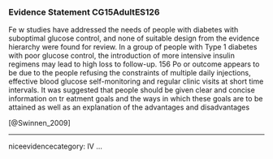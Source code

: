 ### Evidence Statement CG15AdultES126
Fe w studies have addressed the needs of people with diabetes with suboptimal glucose control, and none of suitable design from the evidence hierarchy were found for review. In a group of people with Type 1 diabetes with poor glucose control, the introduction of more intensive insulin regimens may lead to high loss to follow-up. 156 Po or outcome appears to be due to the people refusing the constraints of multiple daily injections, effective blood glucose self-monitoring and regular clinic visits at short time intervals. It was suggested that people should be given clear and concise information on tr eatment goals and the ways in which these goals are to be attained as well as an explanation of the advantages and disadvantages

[@Swinnen_2009]

---
niceevidencecategory: IV
...


